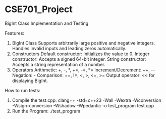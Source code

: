 # CSE701_Project

BigInt Class Implementation and Testing

Features:
1. BigInt Class
Supports arbitrarily large positive and negative integers.
Handles invalid inputs and leading zeros automatically.
2. Constructors
Default constructor: Initializes the value to 0.
Integer constructor: Accepts a signed 64-bit integer.
String constructor: Accepts a string representation of a number.
3. Operators
Arithmetic: +, -, *, +=, -=, *=
Increment/Decrement: ++, --
Negation: -
Comparison: ==, !=, <, >, <=, >=
Output operator: << for displaying BigInt.



How to run tests:

1. Compile the test.cpp:
clang++ -std=c++23 -Wall -Wextra -Wconversion -Wsign-conversion -Wshadow -Wpedantic -o test_program test.cpp
2. Run the Program:
./test_program
